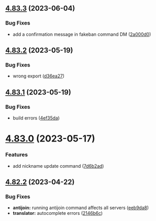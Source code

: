 ## [4.83.3](https://github.com/onesoft-sudo/sudobot/compare/v4.83.2...v4.83.3) (2023-06-04)


### Bug Fixes

* add a confirmation message in fakeban command DM ([2a000d0](https://github.com/onesoft-sudo/sudobot/commit/2a000d065eb24495af0d5ad6acf32b35f6868264))



## [4.83.2](https://github.com/onesoft-sudo/sudobot/compare/v4.83.1...v4.83.2) (2023-05-19)


### Bug Fixes

* wrong export ([d36ea27](https://github.com/onesoft-sudo/sudobot/commit/d36ea27abf504d9dd9379240050847448bd2cbfa))



## [4.83.1](https://github.com/onesoft-sudo/sudobot/compare/v4.83.0...v4.83.1) (2023-05-19)


### Bug Fixes

* build errors ([4ef35da](https://github.com/onesoft-sudo/sudobot/commit/4ef35da4a7634d4c14e72160006c963e30b77d02))



# [4.83.0](https://github.com/onesoft-sudo/sudobot/compare/v4.82.2...v4.83.0) (2023-05-17)


### Features

* add nickname update command ([7d6b2ad](https://github.com/onesoft-sudo/sudobot/commit/7d6b2ad690399a7daa903534476d5b00db97da08))



## [4.82.2](https://github.com/onesoft-sudo/sudobot/compare/v4.82.1...v4.82.2) (2023-04-22)


### Bug Fixes

* **antijoin:** running antijoin command affects all servers ([eeb9da8](https://github.com/onesoft-sudo/sudobot/commit/eeb9da8986ca9a5c47e38bf5d2c02364e48cf976))
* **translator:** autocomplete errors ([2146b6c](https://github.com/onesoft-sudo/sudobot/commit/2146b6cf455c2d58ec94c6ee9fd1823d29170924))



